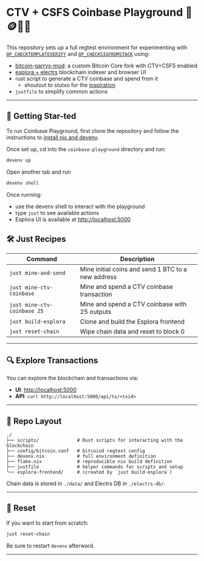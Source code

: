 # CTV + CSFS Coinbase Playground 🥪🪙🏰🛝

This repository sets up a full regtest environment for experimenting with [`OP_CHECKTEMPLATEVERIFY`](https://github.com/bitcoin/bips/blob/master/bip-0119.mediawiki) and [`OP_CHECKSIGFROMSTACK`](https://github.com/bitcoin/bips/blob/master/bip-0348.md) using:

- [bitcoin-garrys-mod](https://github.com/average-gary/bitcoin-garrys-mod): a custom Bitcoin Core fork with CTV+CSFS enabled
- [esplora + electrs](https://github.com/blockstream/electrs?ref=new-index) blockchain indexer and browser UI
- rust script to generate a CTV coinbase and spend from it
  - shoutout to stutxo for the [inspiration](https://github.com/stutxo/simple_ctv)
- `justfile` to simplify common actions

---

## 🌟 Getting Star-ted

To run Coinbase Playground, first clone the repository and follow the instructions to [install nix and devenv](https://devenv.sh/getting-started/).

Once set up, cd into the `coinbase-playground` directory and run:

```sh
devenv up
```

Open another tab and run

```sh
devenv shell
```

Once running:

- use the devenv shell to interact with the playground
- type `just` to see available actions
- Esplora UI is available at [http://localhost:5000](http://localhost:5000)

## 🛠️ Just Recipes

| Command                                | Description                                                  |
|----------------------------------------|--------------------------------------------------------------|
| `just mine-and-send`           | Mine initial coins and send 1 BTC to a new address |
| `just mine-ctv-coinbase`       | Mine and spend a CTV coinbase transaction |
| `just mine-ctv-coinbase 25`    | Mine and spend a CTV coinbase with 25 outputs |
| `just build-esplora`           | Clone and build the Esplora frontend |
| `just reset-chain`             | Wipe chain data and reset to block 0 |

---

## 🔍 Explore Transactions

You can explore the blockchain and transactions via:

- **UI**: [http://localhost:5000](http://localhost:5000)
- **API**: `curl http://localhost:5000/api/tx/<txid>`

---

## 📁 Repo Layout

```text
./
├── scripts/              # Rust scripts for interacting with the blockchain
├── config/bitcoin.conf   # bitcoind regtest config
├── devenv.nix            # full environment definition
├── flake.nix             # reproducible nix build definition
├── justfile              # helper commands for scripts and setup
└── esplora-frontend/     # (created by `just build-esplora`)
```

Chain data is stored in `./data/` and Electrs DB in `./electrs-db/`.

---

## 🧹 Reset

If you want to start from scratch:

```sh
just reset-chain
```

Be sure to restart `devenv` afterward.

---

